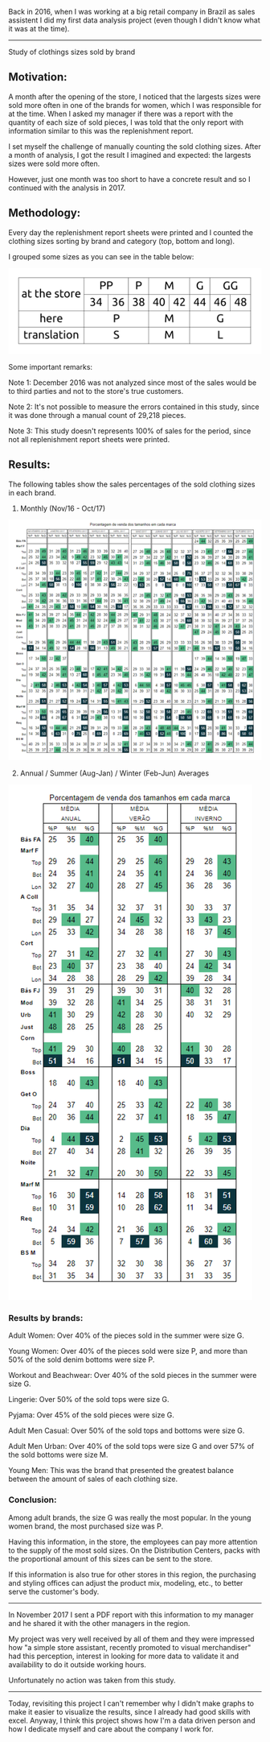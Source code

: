 Back in 2016, when I was working at a big retail company in Brazil as sales assistent I did my first data analysis project (even though I didn't know what it was at the time).
___
Study of clothings sizes sold by brand


## Motivation:
 A month after the opening of the store, I noticed that the largests sizes were sold more often in one of the brands for women, which I was responsible for at the time. When I asked my manager if there was a report with the quantity of each size of sold pieces, I was told that the only report with information similar to this was the replenishment report.

I set myself the challenge of manually counting the sold clothing sizes. After a month of analysis, I got the result I imagined and expected: the largests sizes were sold more often.

However, just one month was too short to have a concrete result and so I continued with the analysis in 2017. 


## Methodology:

Every day the replenishment report sheets were printed and I counted the clothing sizes sorting by brand and category (top, bottom and long).



I grouped some sizes as you can see in the table below:

![Sizes](sizes.png)

Some important remarks:

Note 1: December 2016 was not analyzed since most of the sales would be to third parties and not to the store's true customers.

Note 2: It's not possible to measure the errors contained in this study, since it was done through a manual count of 29,218 pieces.

Note 3: This study doesn't represents 100% of sales for the period, since not all replenishment report sheets were printed.


## Results:
The following tables show the sales percentages of the sold clothing sizes in each brand.

1. Monthly (Nov/16 - Oct/17)

![Clothing by size Nov 2016 to Apr 2017](percentage_clothing_sizes_sold_by_brand_Nov_2016_to_Oct_2017.png)

2. Annual / Summer (Aug-Jan) / Winter (Feb-Jun)  Averages

![Clothing by size Nov 2016 to Apr 2017](percentage_clothing_sizes_sold_all_brands.png)


### **Results by brands**:

Adult Women: Over 40% of the pieces sold in the summer were size G.

Young Women: Over 40% of the pieces sold were size P, and more than 50% of the sold denim bottoms were size P.

Workout and Beachwear: Over 40% of the sold pieces in the summer were size G.

Lingerie: Over 50% of the sold tops were size G.

Pyjama: Over 45% of the sold pieces were size G.

Adult Men Casual: Over 50% of the sold tops and bottoms were size G.

Adult Men Urban: Over 40% of the sold tops were size G and over 57% of the sold bottoms were size M.

Young Men: This was the brand that presented the greatest balance between the amount of sales of each clothing size.

### **Conclusion**:
Among adult brands, the size G was really the most popular. In the young women brand, the most purchased size was P.

Having this information, in the store, the employees can pay more attention to the supply of the most sold sizes. On the Distribution Centers, packs with the proportional amount of this sizes can be sent to the store.

If this information is also true for other stores in this region, the purchasing and styling offices can adjust the product mix, modeling, etc., to better serve the customer's body.
___

In November 2017 I sent a PDF report with this information to my manager and he shared it with the other managers in the region.

My project was very well received by all of them and they were impressed how "a simple store assistant, recently promoted to visual merchandiser" had this perception, interest in looking for more data to validate it and availability to do it outside working hours.

Unfortunately no action was taken from this study.

___

Today, revisiting this project I can't remember why I didn't make graphs to make it easier to visualize the results, since I already had good skills with excel. Anyway, I think this project shows how I'm a data driven person and how I dedicate myself and care about the company I work for.